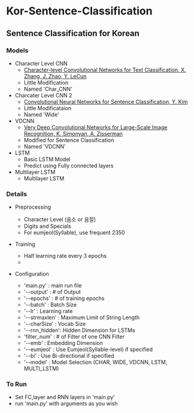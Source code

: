 # Kor-Sentence-Classification

## Sentence Classification for Korean

### Models
- Character Level CNN
    - [Character-level Convolutional Networks for Text Classification, X. Zhang, J. Zhao, Y. LeCun](https://papers.nips.cc/paper/5782-character-level-convolutional-networks-for-text-classification.pdf)
    - Little Modification
    - Named 'Char_CNN'
- Charcater Level CNN 2
    - [Convolutional Neural Networks for Sentence Classification, Y. Kim](http://www.aclweb.org/anthology/D14-1181)
    - Little Modificataion
    - Named 'Wide' 
- VDCNN
    - [Very Deep Convolutional Networks for Large-Scale Image Recognition, K. Simonyan, A. Zisserman](https://arxiv.org/abs/1409.1556)
    - Modified for Sentence Classification
    - Named 'VDCNN'
- LSTM
    - Basic LSTM Model
    - Predict using Fully connected layers 
- Multilayer LSTM
    - Multilayer LSTM

### Details
- Preprocessing
    * Character Level (음소 or 음절)
    * Digits and Specials
    * For eumjeol(Syllable), use frequent 2350
- Training
    * Half learning rate every 3 epochs
    * 

- Configuration
    * 'main.py'     : main run file
    * '--output'    : # of Output
    * '--epochs'    : # of training epochs
    * '--batch'     : Batch Size
    * '--lr'        : Learning rate
    * '--strmaxlen' : Maximum Limit of String Length
    * '--charSize'  : Vocab Size
    * '--rnn_hidden': Hidden Dimension for LSTMs
    * 'filter_num'  : # of Filter of one CNN Filter
    * '--emb'       : Embedding Dimension
    * '--eumjeol'   : Use Eumjeol(Syllable-level) if specified 
    * '--bi'        : Use Bi-directional if specified
    * '--model'     : Model Selection (CHAR, WIDE, VDCNN, LSTM, MULTI_LSTM)

### To Run
- Set FC,layer and RNN layers in 'main.py'
- run 'main.py' with arguments as you wish 